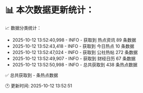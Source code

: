 📊 本次数据更新统计：
==========================

📈 数据分类统计：
- 2025-10-12 13:52:40,998 - INFO - 获取到 热点资讯 89 条数据
- 2025-10-12 13:52:43,418 - INFO - 获取到 今日热点 10 条数据
- 2025-10-12 13:52:47,024 - INFO - 获取到 公社热帖 272 条数据
- 2025-10-12 13:52:49,907 - INFO - 获取到 财经日历 67 条数据
- 2025-10-12 13:52:50,998 - INFO - 总共获取到 438 条热点数据

✅ 总共获取到 - 条热点数据

🕐 更新时间: 2025-10-12 13:52:51
